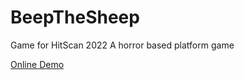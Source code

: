 # BeepTheSheep
Game for HitScan 2022  A horror based platform game  

[Online Demo](bit.ly/3pJA95p)
